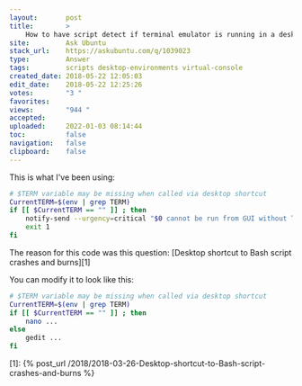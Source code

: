 ```yaml
---
layout:       post
title:        >
    How to have script detect if terminal emulator is running in a desktop session or not?
site:         Ask Ubuntu
stack_url:    https://askubuntu.com/q/1039023
type:         Answer
tags:         scripts desktop-environments virtual-console
created_date: 2018-05-22 12:05:03
edit_date:    2018-05-22 12:25:26
votes:        "3 "
favorites:    
views:        "944 "
accepted:     
uploaded:     2022-01-03 08:14:44
toc:          false
navigation:   false
clipboard:    false
---
```


This is what I've been using:



``` bash
# $TERM variable may be missing when called via desktop shortcut
CurrentTERM=$(env | grep TERM)
if [[ $CurrentTERM == "" ]] ; then
    notify-send --urgency=critical "$0 cannot be run from GUI without TERM environment variable."
    exit 1
fi

```

The reason for this code was this question: [Desktop shortcut to Bash script crashes and burns][1]

You can modify it to look like this:

``` bash
# $TERM variable may be missing when called via desktop shortcut
CurrentTERM=$(env | grep TERM)
if [[ $CurrentTERM == "" ]] ; then
    nano ...
else
    gedit ...
fi

```


  [1]: {% post_url /2018/2018-03-26-Desktop-shortcut-to-Bash-script-crashes-and-burns %}
